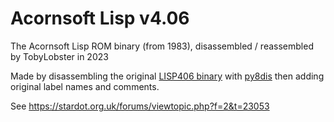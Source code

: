 # Acornsoft Lisp v4.06

The Acornsoft Lisp ROM binary (from 1983), disassembled / reassembled by TobyLobster in 2023

Made by disassembling the original [LISP406 binary](https://mdfs.net/System/ROMs/Language/LISP/) with [py8dis](https://github.com/ZornsLemma/py8dis) then adding original label names and comments.

See https://stardot.org.uk/forums/viewtopic.php?f=2&t=23053
